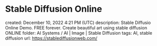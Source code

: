 # Stable Diffusion Online

created: December 10, 2022 4:21 PM (UTC)
description: Stable Diffusio Online Demo. FREE forever. Create beautiful art using stable diffusion ONLINE
folder: AI Systems / AI | Image | Stable Diffusion
tags: AI, stable diffusion
url: https://stablediffusionweb.com/